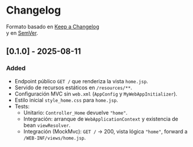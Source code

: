 # Changelog
Formato basado en [Keep a Changelog](https://keepachangelog.com/en/1.0.0/)  
y en [SemVer](https://semver.org/).

## [0.1.0] - 2025-08-11
### Added
- Endpoint público `GET /` que renderiza la vista `home.jsp`.
- Servido de recursos estáticos en `/resources/**`.
- Configuración MVC sin `web.xml` (`AppConfig` y `MyWebAppInitializer`).
- Estilo inicial `style_home.css` para `home.jsp`.
- Tests:
  - Unitario: `Controller_Home` devuelve `"home"`.
  - Integración: arranque de `WebApplicationContext` y existencia de bean `viewResolver`.
  - Integración (MockMvc): `GET /` → 200, vista lógica `"home"`, forward a `/WEB-INF/views/home.jsp`.

